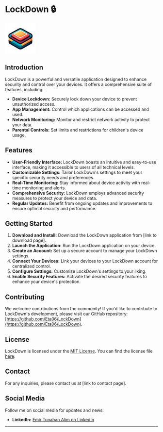 # LockDown 🔒

<img src="static/images/icon.png" alt="LockDown Logo" width="100" height="100">

## Introduction

LockDown is a powerful and versatile application designed to enhance security and control over your devices. It offers a comprehensive suite of features, including:

* **Device Lockdown:** Securely lock down your device to prevent unauthorized access.
* **App Management:** Control which applications can be accessed and used.
* **Network Monitoring:** Monitor and restrict network activity to protect your data.
* **Parental Controls:** Set limits and restrictions for children's device usage.

## Features

* **User-Friendly Interface:** LockDown boasts an intuitive and easy-to-use interface, making it accessible to users of all technical levels.
* **Customizable Settings:** Tailor LockDown's settings to meet your specific security needs and preferences.
* **Real-Time Monitoring:** Stay informed about device activity with real-time monitoring and alerts.
* **Comprehensive Security:** LockDown employs advanced security measures to protect your device and data.
* **Regular Updates:** Benefit from ongoing updates and improvements to ensure optimal security and performance.

## Getting Started

1. **Download and Install:** Download the LockDown application from [link to download page].
2. **Launch the Application:** Run the LockDown application on your device.
3. **Create an Account:**  Set up a secure account to manage your LockDown settings.
4. **Connect Your Devices:** Link your devices to your LockDown account for centralized control.
5. **Configure Settings:** Customize LockDown's settings to your liking.
6. **Enable Security Features:** Activate the desired security features to enhance your device's protection.

## Contributing

We welcome contributions from the community! If you'd like to contribute to LockDown's development, please visit our GitHub repository: [https://github.com/Eta06/LockDown](https://github.com/Eta06/LockDown).

## License

LockDown is licensed under the [MIT License](https://github.com/Eta06/LockDown/LICENSE). You can find the license file [here](LICENSE).

## Contact

For any inquiries, please contact us at [link to contact page].

## Social Media

Follow me on social media for updates and news:

* **LinkedIn:** [Emir Tunahan Alim on LinkedIn](www.linkedin.com/in/emirta)

---
